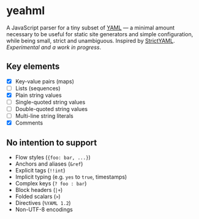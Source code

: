 # yeahml

A JavaScript parser for a tiny subset of [YAML](https://yaml.org/) — a minimal amount necessary to be useful for static site generators and simple configuration, while being small, strict and unambiguous. Inspired by [StrictYAML](https://github.com/crdoconnor/strictyaml). _Experimental and a work in progress_.

## Key elements

- [x] Key-value pairs (maps)
- [ ] Lists (sequences)
- [x] Plain string values
- [ ] Single-quoted string values
- [ ] Double-quoted string values
- [ ] Multi-line string literals
- [x] Comments

## No intention to support

- Flow styles (`{foo: bar, ...}`)
- Anchors and aliases (`&ref`)
- Explicit tags (`!!int`)
- Implicit typing (e.g. `yes` to `true`, timestamps)
- Complex keys (`? foo : bar`)
- Block headers (`|+`)
- Folded scalars (`>`)
- Directives (`%YAML 1.2`)
- Non-UTF-8 encodings
